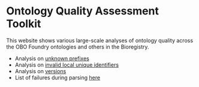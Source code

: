 # Ontology Quality Assessment Toolkit

This website shows various large-scale analyses of ontology quality across the
OBO Foundry ontologies and others in the Bioregistry.

- Analysis on [unknown prefixes](unknowns/)
- Analysis on [invalid local unique identifiers](invalids/)
- Analysis on [versions](versions/)
- List of failures during parsing [here](failures.md)
